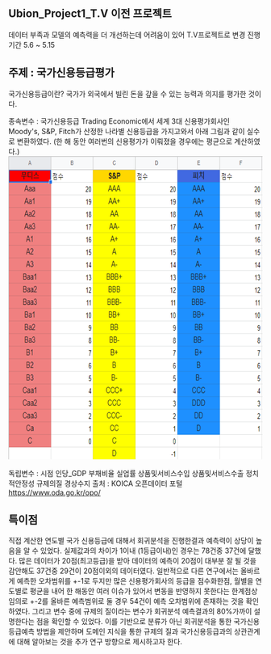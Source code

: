 Ubion_Project1_T.V 이전 프로젝트
---
데이터 부족과 모델의 예측력을 더 개선하는데 어려움이 있어 T.V프로젝트로 변경
진행기간 5.6 ~ 5.15

주제 : 국가신용등급평가
---
국가신용등급이란? 국가가 외국에서 빌린 돈을 갚을 수 있는 능력과 의지를 평가한 것이다. 

종속변수 : 국가신용등급
Trading Economic에서 세계 3대 신용평가회사인 Moody's, S&P, Fitch가 산정한 나라별 신용등급을
가지고와서 아래 그림과 같이 실수로 변환하였다.
(한 해 동안 여러번의 신용평가가 이뤄졌을 경우에는  평균으로 계산하였다.)
<img src="datasets\신용등급 점수기준.png" width="700" height="600"/>  

독립변수 : 시점	인당_GDP	부채비율	실업률	상품및서비스수입	상품및서비스수출	정치적안정성	규제의질	경상수지
출처 : KOICA 오픈데이터 포털 https://www.oda.go.kr/opo/

특이점
---
직접 계산한 연도별 국가 신용등급에 대해서 회귀분석을 진행한결과 예측력이 상당이 높음을 알 수 있었다.
실제값과의 차이가 1이내 (1등급이내)인 경우는 78건중 37건에 달했다.
많은 데이터가 20점(최고등급)을 받아 데이터의 예측이 20점이 대부분 잘 될 것을 감안해도
37건중 29건이 20점이외의 데이터였다.
일반적으로 다른 연구에서는 올바르게 예측한 오차범위를 +-1로 두지만
많은 신용평가회사의 등급을 점수화한점, 월별을 연도별로 평균을 내어
한 해동안 여러 이슈가 있어서 변동을 반영하지 못한다는 한계점상 임의로 +-2를 올바른
예측범위로 둘 경우 54건이 예측 오차범위에 존재하는 것을 확인하였다.
그리고 변수 중에 규제의 질이라는 변수가 회귀분석 예측결과의 80%가까이 설명한다는 점을
확인할 수 있었다. 이를 기반으로 분류가 아닌 회귀분석을 통한 국가신용등급예측 방법을 제안하며 
도메인 지식을 통한 규제의 질과 국가신용등급과의 상관관계에 대해 알아보는 것을
추가 연구 방향으로 제시하고자 한다.
